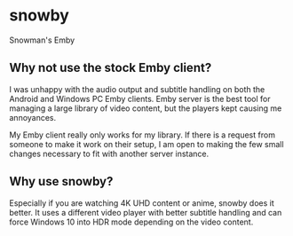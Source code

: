 # snowby

Snowman's Emby

## Why not use the stock Emby client?

I was unhappy with the audio output and subtitle handling on both the Android and Windows PC Emby clients. Emby server is the best tool for managing a large library of video content, but the players kept causing me annoyances.

My Emby client really only works for my library. If there is a request from someone to make it work on their setup, I am open to making the few small changes necessary to fit with another server instance.

## Why use snowby?

Especially if you are watching 4K UHD content or anime, snowby does it better. It uses a different video player with better subtitle handling and can force Windows 10 into HDR mode depending on the video content.